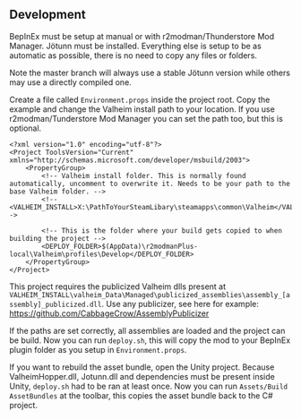 ## Development
BepInEx must be setup at manual or with r2modman/Thunderstore Mod Manager.
Jötunn must be installed.
Everything else is setup to be as automatic as possible, there is no need to copy any files or folders.

Note the master branch will always use a stable Jötunn version while others may use a directly compiled one.

Create a file called `Environment.props` inside the project root.
Copy the example and change the Valheim install path to your location.
If you use r2modman/Tunderstore Mod Manager you can set the path too, but this is optional.

```
<?xml version="1.0" encoding="utf-8"?>
<Project ToolsVersion="Current" xmlns="http://schemas.microsoft.com/developer/msbuild/2003">
    <PropertyGroup>
        <!-- Valheim install folder. This is normally found automatically, uncomment to overwrite it. Needs to be your path to the base Valheim folder. -->
        <!-- <VALHEIM_INSTALL>X:\PathToYourSteamLibary\steamapps\common\Valheim</VALHEIM_INSTALL>-->
    
        <!-- This is the folder where your build gets copied to when building the project -->
        <DEPLOY_FOLDER>$(AppData)\r2modmanPlus-local\Valheim\profiles\Develop</DEPLOY_FOLDER>
    </PropertyGroup>
</Project>
```
This project requires the publicized Valheim dlls present at `VALHEIM_INSTALL\valheim_Data\Managed\publicized_assemblies\assembly_[assembly]_publicized.dll`.
Use any publicizer, see here for example: https://github.com/CabbageCrow/AssemblyPublicizer

If the paths are set correctly, all assemblies are loaded and the project can be build.
Now you can run `deploy.sh`, this will copy the mod to your BepInEx plugin folder as you setup in `Environment.props`.

If you want to rebuild the asset bundle, open the Unity project.
Because ValheimHopper.dll, Jotunn.dll and dependencies must be present inside Unity, `deploy.sh` had to be ran at least once.
Now you can run `Assets/Build AssetBundles` at the toolbar, this copies the asset bundle back to the C# project.
